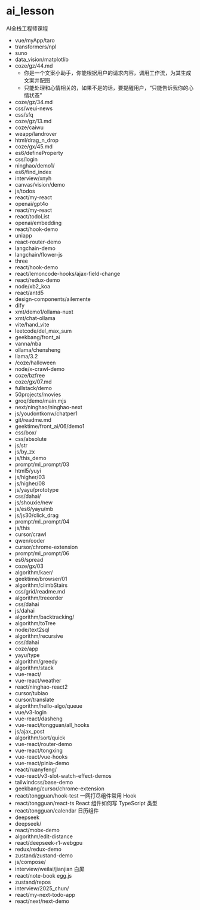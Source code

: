 # ai_lesson
AI全栈工程师课程
- vue/myApp/taro
- transformers/npl
- suno
- data_vision/matplotlib
-  coze/gz/44.md
    - 你是一个文案小助手，你能根据用户的请求内容，调用工作流，为其生成文案并配图
    - 只能处理和心情相关的，如果不是的话，要提醒用户，“只能告诉我你的心情状态”
- coze/gz/34.md
- css/weui-news
- css/sfq
- coze/gz/13.md
- coze/caiwu
- weapp/landrover
- html/drag_n_drop
- coze/gx/45.md
- es6/defineProperty
- css/login
- ninghao/demo1/
- es6/find_index
- interview/xnyh
- canvas/vision/demo
- js/todos
- react/my-react
- openai/gpt4o  
- react/my-react
- react/todoList
- openai/embedding
- react/hook-demo
- uniapp
- react-router-demo
- langchain-demo
- langchain/flower-js
- three
- react/hook-demo
- react/lemoncode-hooks/ajax-field-change
- react/redux-demo
- node/xb2_koa
- react/antd5
- design-components/ailemente
- dify
- xmt/demo1/ollama-nuxt
- xmt/chat-ollama
- vite/hand_vite
- leetcode/del_max_sum
- geekbang/front_ai
- vanna/nba
- ollama/chensheng
- llama/3.2
- /coze/halloween
- node/x-crawl-demo
- coze/bzfree
- coze/gx/07.md
- fullstack/demo 
- 50projects/movies
- groq/demo/main.mjs
- next/ninghao/ninghao-next
- js/youdontkonw/chatper1
- git/readme.md
- geektime/front_ai/06/demo1
- css/box/
- css/absolute
- js/str
- js/by_zx
- js/this_demo
- prompt/ml_prompt/03
- html5/yuyi
- js/higher/03
- js/higher/08
- js/yayu/prototype
- css/dahai/
- js/shouxie/new
- js/es6/yayu/mb
- js/js30/click_drag
- prompt/ml_prompt/04
- js/this
- cursor/crawl
- qwen/coder
- cursor/chrome-extension
- prompt/ml_prompt/06
- es6/spread
- coze/gx/03 
- algorithm/kaer/
- geektime/browser/01
- algorithm/climbStairs
- css/grid/readme.md
- algorithm/treeorder
- css/dahai
- js/dahai
- algorithm/backtracking/
- algorithm/toTree
- node/text2sql
- algorithm/recursive
- css/dahai
- coze/app 
- yayu/type
- algorithm/greedy
- algorithm/stack
- vue-react/
- vue-react/weather
- react/ninghao-react2
- cursor/tubiao
- cursor/translate
- algorithm/hello-algo/queue
- vue/v3-login
- vue-react/dasheng
- vue-react/tongguan/all_hooks
- js/ajax_post
- algorithm/sort/quick
- vue-react/router-demo
- vue-react/tongxing
- vue-react/vue-hooks
- vue-react/pinia-demo
- react/ruanyfeng/
- vue-react/v3-slot-watch-effect-demos
- tailwindcss/base-demo
- geekbang/cursor/chrome-extension
- react/tongguan/hook-test 一网打尽组件常用 Hook
- react/tongguan/react-ts React 组件如何写 TypeScript 类型
- react/tongguan/calendar 日历组件
- deepseek
- deepseek/
- react/mobx-demo
- algorithm/edit-distance
- react/deepseek-r1-webgpu 
- redux/redux-demo
- zustand/zustand-demo
- js/compose/
- interview/weilai/jianjian
    白屏 
- react/note-book
    egg.js 
- zustand/repos
- interview/2025_chun/
- react/my-next-todo-app
- react/next/next-demo